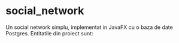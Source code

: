# social_network
Un social network simplu, implementat in JavaFX cu o baza de date Postgres. Entitatile din proiect sunt: 

